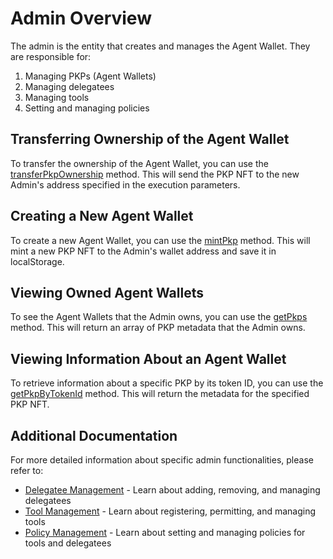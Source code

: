# Admin Overview

The admin is the entity that creates and manages the Agent Wallet. They are responsible for:

1. Managing PKPs (Agent Wallets)
2. Managing delegatees
3. Managing tools
4. Setting and managing policies

## Transferring Ownership of the Agent Wallet

To transfer the ownership of the Agent Wallet, you can use the [transferPkpOwnership](https://agent-wallet.vercel.app/classes/agent_wallet_src.Admin.html#transferPkpOwnership) method. This will send the PKP NFT to the new Admin's address specified in the execution parameters.

## Creating a New Agent Wallet

To create a new Agent Wallet, you can use the [mintPkp](https://agent-wallet.vercel.app/classes/agent_wallet_src.Admin.html#mintPkp) method. This will mint a new PKP NFT to the Admin's wallet address and save it in localStorage. 

## Viewing Owned Agent Wallets

To see the Agent Wallets that the Admin owns, you can use the [getPkps](https://agent-wallet.vercel.app/classes/agent_wallet_src.Admin.html#getPkps) method. This will return an array of PKP metadata that the Admin owns.

## Viewing Information About an Agent Wallet

To retrieve information about a specific PKP by its token ID, you can use the [getPkpByTokenId](https://agent-wallet.vercel.app/classes/agent_wallet_src.Admin.html#getPkpByTokenId) method. This will return the metadata for the specified PKP NFT.

## Additional Documentation

For more detailed information about specific admin functionalities, please refer to:

- [Delegatee Management](./delegatees.md) - Learn about adding, removing, and managing delegatees
- [Tool Management](./tools.md) - Learn about registering, permitting, and managing tools
- [Policy Management](./policies.md) - Learn about setting and managing policies for tools and delegatees 